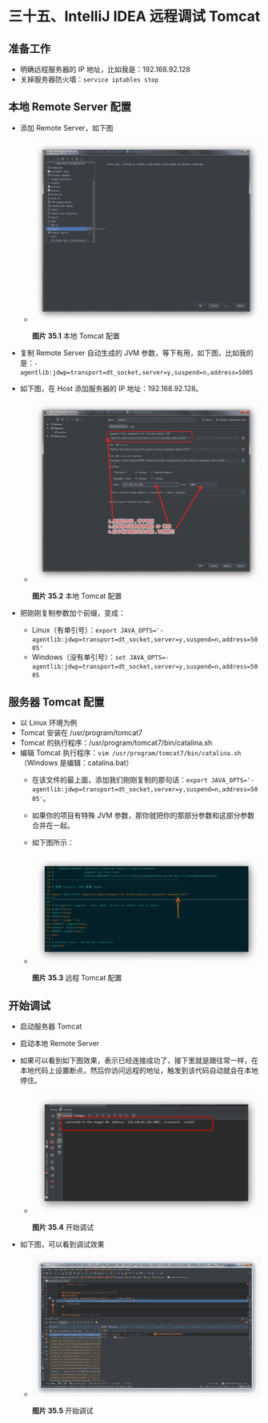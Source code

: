 # 三十五、IntelliJ IDEA 远程调试 Tomcat

## 准备工作

*   明确远程服务器的 IP 地址，比如我是：192.168.92.128
*   关掉服务器防火墙：`service iptables stop`

## 本地 Remote Server 配置

*   添加 Remote Server，如下图
    *   ![本地 Tomcat 配置](img/remote-debugging-1.jpg)

        **图片 35.1** 本地 Tomcat 配置

*   复制 Remote Server 自动生成的 JVM 参数，等下有用，如下图，比如我的是：`-agentlib:jdwp=transport=dt_socket,server=y,suspend=n,address=5005`
*   如下图，在 Host 添加服务器的 IP 地址：192.168.92.128。
    *   ![本地 Tomcat 配置](img/remote-debugging-2.jpg)

        **图片 35.2** 本地 Tomcat 配置

*   把刚刚复制参数加个前缀，变成：
    *   Linux（有单引号）：`export JAVA_OPTS='-agentlib:jdwp=transport=dt_socket,server=y,suspend=n,address=5005'`
    *   Windows（没有单引号）：`set JAVA_OPTS=-agentlib:jdwp=transport=dt_socket,server=y,suspend=n,address=5005`

## 服务器 Tomcat 配置

*   以 Linux 环境为例
*   Tomcat 安装在 /usr/program/tomcat7
*   Tomcat 的执行程序：/usr/program/tomcat7/bin/catalina.sh
*   编辑 Tomcat 执行程序：`vim /usr/program/tomcat7/bin/catalina.sh`（Windows 是编辑：catalina.bat）
    *   在该文件的最上面，添加我们刚刚复制的那句话：`export JAVA_OPTS='-agentlib:jdwp=transport=dt_socket,server=y,suspend=n,address=5005'`。
    *   如果你的项目有特殊 JVM 参数，那你就把你的那部分参数和这部分参数合并在一起。
    *   如下图所示：
    *   ![远程 Tomcat 配置](img/remote-debugging-3.jpg)

        **图片 35.3** 远程 Tomcat 配置

## 开始调试

*   启动服务器 Tomcat
*   启动本地 Remote Server
*   如果可以看到如下图效果，表示已经连接成功了，接下里就是跟往常一样，在本地代码上设置断点，然后你访问远程的地址，触发到该代码自动就会在本地停住。
    *   ![开始调试](img/remote-debugging-4.jpg)

        **图片 35.4** 开始调试

*   如下图，可以看到调试效果
    *   ![开始调试](img/remote-debugging-5.jpg)

        **图片 35.5** 开始调试